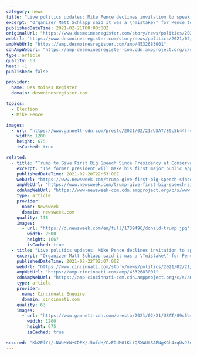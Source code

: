 ```yaml
---
category: news
title: "Live politics updates: Mike Pence declines invitation to speak at conservative CPAC conference"
excerpt: "Organizer Matt Schlapp said it was a \"mistake\" for Pence to avoid the conference because \"his conservative record is well respected.\""
publishedDateTime: 2021-02-21T00:00:00Z
originalUrl: "https://www.desmoinesregister.com/story/news/politics/2021/02/21/live-politics-updates-joe-biden-texas-storm-ted-cruz-asa-hutchinson/4532683001/"
webUrl: "https://www.desmoinesregister.com/story/news/politics/2021/02/21/live-politics-updates-joe-biden-texas-storm-ted-cruz-asa-hutchinson/4532683001/"
ampWebUrl: "https://amp.desmoinesregister.com/amp/4532683001"
cdnAmpWebUrl: "https://amp-desmoinesregister-com.cdn.ampproject.org/c/s/amp.desmoinesregister.com/amp/4532683001"
type: article
quality: 63
heat: -1
published: false

provider:
  name: Des Moines Register
  domain: desmoinesregister.com

topics:
  - Election
  - Mike Pence

images:
  - url: "https://www.gannett-cdn.com/presto/2021/02/21/USAT/89c5b44f-c754-4634-bd60-8a80a4a53e75-XXX__JG_138559_CPAC_02_27_2020_jmg_40382.JPG?auto=webp&crop=2176,1224,x0,y318&format=pjpg&width=1200"
    width: 1200
    height: 675
    isCached: true

related:
  - title: "Trump to Give First Big Speech Since Presidency at Conservative Conference in Florida"
    excerpt: "The former president will make his first major public appearance at the Conservative Political Action Conference (CPAC) in Orlando, Florida, on Sunday, February 28."
    publishedDateTime: 2021-02-20T22:53:00Z
    webUrl: "https://www.newsweek.com/trump-give-first-big-speech-since-presidency-conservative-conference-florida-1570785"
    ampWebUrl: "https://www.newsweek.com/trump-give-first-big-speech-since-presidency-conservative-conference-florida-1570785?amp=1"
    cdnAmpWebUrl: "https://www-newsweek-com.cdn.ampproject.org/c/s/www.newsweek.com/trump-give-first-big-speech-since-presidency-conservative-conference-florida-1570785?amp=1"
    type: article
    provider:
      name: Newsweek
      domain: newsweek.com
    quality: 118
    images:
      - url: "https://d.newsweek.com/en/full/1739496/donald-trump.jpg"
        width: 2500
        height: 1667
        isCached: true
  - title: "Live politics updates: Mike Pence declines invitation to speak at conservative CPAC conference"
    excerpt: "Organizer Matt Schlapp said it was a \"mistake\" for Pence to avoid the conference because \"his conservative record is well respected.\""
    publishedDateTime: 2021-02-22T02:07:00Z
    webUrl: "https://www.cincinnati.com/story/news/politics/2021/02/21/live-politics-updates-joe-biden-texas-storm-ted-cruz-asa-hutchinson/4532683001/"
    ampWebUrl: "https://amp.cincinnati.com/amp/4532683001"
    cdnAmpWebUrl: "https://amp-cincinnati-com.cdn.ampproject.org/c/s/amp.cincinnati.com/amp/4532683001"
    type: article
    provider:
      name: Cincinnati Enquirer
      domain: cincinnati.com
    quality: 63
    images:
      - url: "https://www.gannett-cdn.com/presto/2021/02/21/USAT/89c5b44f-c754-4634-bd60-8a80a4a53e75-XXX__JG_138559_CPAC_02_27_2020_jmg_40382.JPG?auto=webp&crop=2176,1224,x0,y318&format=pjpg&width=1200"
        width: 1200
        height: 675
        isCached: true

secured: "Kb2EfYt/iNWoMYW+CDPX/i5ofdH/CzEDdM01KitQSXWUtSAENgKGh4xqUvJ3n/P58Dg11wKVm2EFwgKbv0s66H7qOTbOYenD5f6BqdYcSXw3IK20/DIRN4WBoKFC4s8KqFCAXFsuA/WJaYLxPmlMBfDANnU1rIzDZuQWGcgCNsDH5/JCvrh4kr5ayLEQmsd8ntW6xnFlh7qdasMkz9WsipUFWYTp6ihLg6oO0EPiBju0cC1F1Wy8+vAgtzGZtn1I+AKuvqgCZu6+9CWJZD7pKkLRAnMkuOrWj0I2I4rGLicdibnk47RzNjPyGIOm0ALD7geFyEoM8TMQH4c2fhoBGygSWJcllo1DLA4qGU1evss=;8F8ERfAMnkny4GtKxKDfIw=="
---
```


